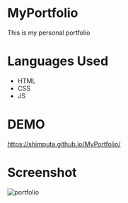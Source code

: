 # MyPortfolio

This is my personal portfolio 

# Languages Used
* HTML
* CSS
* JS

# DEMO
 <a>https://shimputa.github.io/MyPortfolio/<a>


# Screenshot
![portfolio](https://github.com/shimputa/MyPortfolio/assets/109417572/93940d12-6f74-4282-91b4-16528801f34f)



